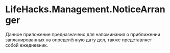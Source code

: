 # LifeHacks.Management.NoticeArranger
Данное приложение предназначено для напоминания о приближении запланированных на определённую дату дел, также представляет собой ежедневник.
